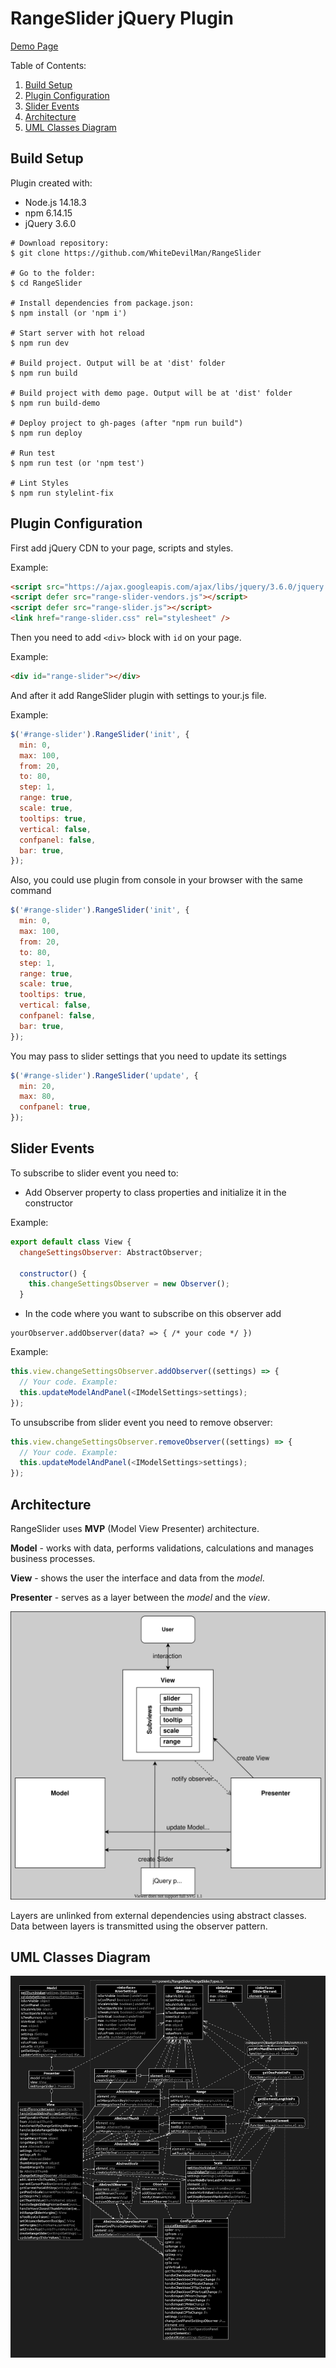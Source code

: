 # RangeSlider jQuery Plugin

<a href="https://whitedevilman.github.io/RangeSlider/">Demo Page</a>

Table of Contents:

1. [Build Setup](#build-setup)
2. [Plugin Configuration](#plugin-configuration)
3. [Slider Events](#slider-events)
4. [Architecture](#architecture)
5. [UML Classes Diagram](#uml-classes-diagram)

## Build Setup

Plugin created with:

- Node.js 14.18.3
- npm 6.14.15
- jQuery 3.6.0

```
# Download repository:
$ git clone https://github.com/WhiteDevilMan/RangeSlider

# Go to the folder:
$ cd RangeSlider

# Install dependencies from package.json:
$ npm install (or 'npm i')

# Start server with hot reload
$ npm run dev

# Build project. Output will be at 'dist' folder
$ npm run build

# Build project with demo page. Output will be at 'dist' folder
$ npm run build-demo

# Deploy project to gh-pages (after "npm run build")
$ npm run deploy

# Run test
$ npm run test (or 'npm test')

# Lint Styles
$ npm run stylelint-fix
```

## Plugin Configuration

First add jQuery CDN to your page, scripts and styles.

Example:

```html
<script src="https://ajax.googleapis.com/ajax/libs/jquery/3.6.0/jquery.min.js"></script>
<script defer src="range-slider-vendors.js"></script>
<script defer src="range-slider.js"></script>
<link href="range-slider.css" rel="stylesheet" />
```

Then you need to add `<div>` block with `id` on your page.

Example:

```html
<div id="range-slider"></div>
```

And after it add RangeSlider plugin with settings to your.js file.

Example:

```javascript
$('#range-slider').RangeSlider('init', {
  min: 0,
  max: 100,
  from: 20,
  to: 80,
  step: 1,
  range: true,
  scale: true,
  tooltips: true,
  vertical: false,
  confpanel: false,
  bar: true,
});
```

Also, you could use plugin from console in your browser with the same command

```javascript
$('#range-slider').RangeSlider('init', {
  min: 0,
  max: 100,
  from: 20,
  to: 80,
  step: 1,
  range: true,
  scale: true,
  tooltips: true,
  vertical: false,
  confpanel: false,
  bar: true,
});
```

You may pass to slider settings that you need to update its settings

```javascript
$('#range-slider').RangeSlider('update', {
  min: 20,
  max: 80,
  confpanel: true,
});
```

## Slider Events

To subscribe to slider event you need to:

- Add Observer property to class properties and initialize it in the constructor

Example:

```javascript
export default class View {
  changeSettingsObserver: AbstractObserver;

  constructor() {
    this.changeSettingsObserver = new Observer();
  }
```

- In the code where you want to subscribe on this observer add

```
yourObserver.addObserver(data? => { /* your code */ })
```

Example:

```javascript
this.view.changeSettingsObserver.addObserver((settings) => {
  // Your code. Example:
  this.updateModelAndPanel(<IModelSettings>settings);
});
```

To unsubscribe from slider event you need to remove observer:

```javascript
this.view.changeSettingsObserver.removeObserver((settings) => {
  // Your code. Example:
  this.updateModelAndPanel(<IModelSettings>settings);
});
```

## Architecture

RangeSlider uses **MVP** (Model View Presenter) architecture.

**Model** - works with data, performs validations, calculations and manages business processes.

**View** - shows the user the interface and data from the _model_.

**Presenter** - serves as a layer between the _model_ and the _view_.

![RangeSlider architecture](./src/assets/img/architecture.svg)

Layers are unlinked from external dependencies using abstract classes. Data between layers is transmitted using the observer pattern.

## UML Classes Diagram

![UML Classes Diagram](./src/assets/img/uml-src-diagram.png)
